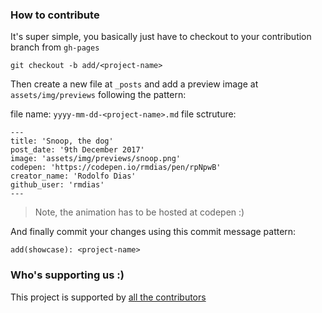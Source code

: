 ### How to contribute

It's super simple, you basically just have to checkout to your contribution branch from `gh-pages`

```
git checkout -b add/<project-name>
```

Then create a new file at `_posts` and add a preview image at `assets/img/previews` following the pattern:

file name: `yyyy-mm-dd-<project-name>.md`
file sctruture:
```
---
title: 'Snoop, the dog'
post_date: '9th December 2017'
image: 'assets/img/previews/snoop.png'
codepen: 'https://codepen.io/rmdias/pen/rpNpwB'
creator_name: 'Rodolfo Dias'
github_user: 'rmdias'
---
```

> Note, the animation has to be hosted at codepen :)

And finally commit your changes using this commit message pattern:
```
add(showcase): <project-name>
```

### Who's supporting us :)

This project is supported by [all the contributors](https://github.com/rmdias/webanimations-playground/graphs/contributors)
